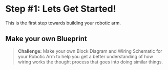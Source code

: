 # Step #1: Lets Get Started!
  This is the first step towards building your robotic arm.

## Make your own Blueprint
 > **Challenge:** Make your own Block Diagram and Wiring Schematic for
  your Robotic Arm to help you get a better understanding of how wiring works
  the thought process that goes into doing similar things.
